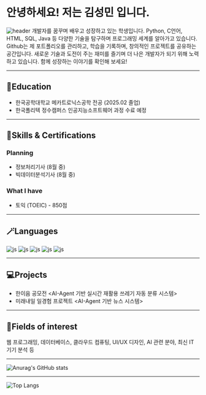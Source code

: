 # 안녕하세요! 저는 김성민 입니다.

![header](https://capsule-render.vercel.app/api?type=waving&color=gradient&height=300&section=header&text=Hi!%20My%20name%20is%20KSM%20%F0%9F%A4%97)
개발자를 꿈꾸며 배우고 성장하고 있는 학생입니다. Python, C언어, HTML, SQL, Java 등 다양한 기술을 탐구하며 프로그래밍 세계를 알아가고 있습니다. Github는 제 포트폴리오를 관리하고, 학습을 기록하며, 창의적인 프로젝트를 공유하는 공간입니다. 새로운 기술과 도전이 주는 재미를 즐기며 더 나은 개발자가 되기 위해 노력하고 있습니다. 함께 성장하는 이야기를 확인해 보세요!

------------------------------------------------------------
## 🏫Education
- 한국공학대학교 메카트로닉스공학 전공 (2025.02 졸업)
- 한국폴리텍 정수캠퍼스 인공지능소프트웨어 과정 수료 예정

------------------------------------------------------------
## 🔧Skills & Certifications
### Planning
- 정보처리기사 (8월 중)
- 빅데이터분석기사 (8월 중)

### What I have
- 토익 (TOEIC) - 850점

------------------------------------------------------------
## 🪄Languages
![js](https://img.shields.io/badge/Python-3776AB?style=for-the-badge&logo=python&logoColor=white)
![js](https://img.shields.io/badge/C-00599C?style=for-the-badge&logo=c&logoColor=white)
![js](https://img.shields.io/badge/HTML-239120?style=for-the-badge&logo=html5&logoColor=white)
![js](https://img.shields.io/badge/-SQL-000?&logo=MySQL&logoColor=4479A1)
![js](https://img.shields.io/badge/Java-ED8B00?style=for-the-badge&logo=openjdk&logoColor=white)



------------------------------------------------------------
## 💻Projects
- 한이음 공모전 <AI-Agent 기반 실시간 재활용 쓰레기 자동 분류 시스템>
- 미래내일 일경험 프로젝트 <AI-Agent 기반 뉴스 시스템>

------------------------------------------------------------
## 🪬Fields of interest
웹 프로그래밍, 데이터베이스, 클라우드 컴퓨팅, UI/UX 디자인, AI 관련 분야, 최신 IT 기기 분석 등 

------------------------------------------------------------
![Anurag's GitHub stats](https://github-readme-stats.vercel.app/api?username=kimsm0405&show_icons=true&theme=dracula)

------------------------------------------------------------
![Top Langs](https://github-readme-stats.vercel.app/api/top-langs/?username=kimsm0405&layout=compact&theme=dracula)


<!--
**kimsm0405/kimsm0405** is a ✨ _special_ ✨ repository because its `README.md` (this file) appears on your GitHub profile.

Here are some ideas to get you started:

- 🔭 I’m currently working on ...
- 🌱 I’m currently learning ...
- 👯 I’m looking to collaborate on ...
- 🤔 I’m looking for help with ...
- 💬 Ask me about ...
- 📫 How to reach me: ...
- 😄 Pronouns: ...
- ⚡ Fun fact: ...
-->
